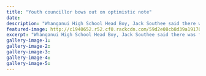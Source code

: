 ```yaml
---
title: "Youth councillor bows out on optimistic note"
date: 
description: "Whanganui High School Head Boy, Jack Southee said there was frustrations on the youth committee but it is moving in the right direction..."
featured-image: http://c1940652.r52.cf0.rackcdn.com/59d2e08cb8d39a1917000662/Jack-southee-youth-councillor-30-sept-chron.jpg
excerpt: "Whanganui High School Head Boy, Jack Southee said there was frustrations on the youth committee but it is moving in the right direction."
gallery-image-1: 
gallery-image-2: 
gallery-image-3: 
gallery-image-4: 
gallery-image-5: 
---
```

